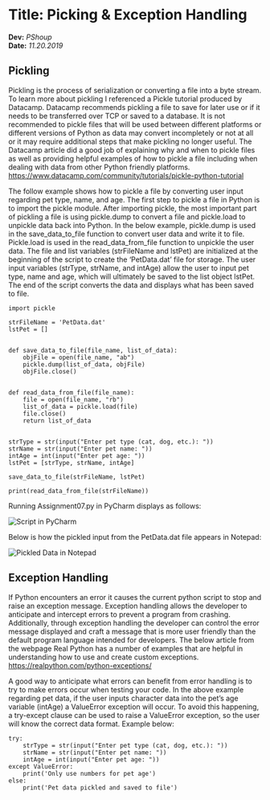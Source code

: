 # Title: Picking & Exception Handling
**Dev:** *PShoup*  
**Date:** *11.20.2019*

## Pickling
Pickling is the process of serialization or converting a file into a byte stream. To learn more about pickling I referenced a Pickle tutorial produced by Datacamp. Datacamp recommends pickling a file to save for later use or if it needs to be transferred over TCP or saved to a database. It is not recommended to pickle files that will be used between different platforms or different versions of Python as data may convert incompletely or not at all or it may require additional steps that make pickling no longer useful. The Datacamp article did a good job of explaining why and when to pickle files as well as providing helpful examples of how to pickle a file including when dealing with data from other Python friendly platforms. 
https://www.datacamp.com/community/tutorials/pickle-python-tutorial 

The follow example shows how to pickle a file by converting user input regarding pet type, name, and age. 
The first step to pickle a file in Python is to import the pickle module. After importing pickle, the most important part of pickling a file is using pickle.dump to convert a file and pickle.load to unpickle data back into Python. In the below example, pickle.dump is used in the save_data_to_file function to convert user data and write it to file. Pickle.load is used in the read_data_from_file function to unpickle the user data. The file and list variables (strFileName and lstPet) are initialized at the beginning of the script to create the ‘PetData.dat’ file for storage. The user input variables (strType, strName, and intAge) allow the user to input pet type, name and age, which will ultimately be saved to the list object lstPet. The end of the script converts the data and displays what has been saved to file. 

```
import pickle

strFileName = 'PetData.dat'
lstPet = []


def save_data_to_file(file_name, list_of_data):
    objFile = open(file_name, "ab")
    pickle.dump(list_of_data, objFile)
    objFile.close()


def read_data_from_file(file_name):
    file = open(file_name, "rb")
    list_of_data = pickle.load(file)
    file.close()
    return list_of_data


strType = str(input("Enter pet type (cat, dog, etc.): "))
strName = str(input("Enter pet name: "))
intAge = int(input("Enter pet age: "))
lstPet = [strType, strName, intAge]

save_data_to_file(strFileName, lstPet)

print(read_data_from_file(strFileName))
```

Running Assignment07.py in PyCharm displays as follows:  

![Script in PyCharm](https://eldonsdata.github.io/IntroToPython-Python-Mod07/blob/master/docs/Pickle.png "Script in PyCharm")

Below is how the pickled input from the PetData.dat file appears in Notepad:

![Pickled Data in Notepad](https://eldonsdata.github.io/IntroToPython-Python-Mod07/blob/master/docs/PetData.png "Pickled Data in Notepad")

## Exception Handling  
If Python encounters an error it causes the current python script to stop and raise an exception message. Exception handling allows the developer to anticipate and intercept errors to prevent a program from crashing. Additionally, through exception handling the developer can control the error message displayed and craft a message that is more user friendly than the default program language intended for developers. The below article from the webpage Real Python has a number of examples that are helpful in understanding how to use and create custom exceptions.   
https://realpython.com/python-exceptions/  

A good way to anticipate what errors can benefit from error handling is to try to make errors occur when testing your code. In the above example regarding pet data, if the user inputs character data into the pet’s age variable (intAge) a ValueError exception will occur. To avoid this happening, a try-except clause can be used to raise a ValueError exception, so the user will know the correct data format. Example below:

```
try:
    strType = str(input("Enter pet type (cat, dog, etc.): "))
    strName = str(input("Enter pet name: "))
    intAge = int(input("Enter pet age: "))
except ValueError:
    print('Only use numbers for pet age')
else:
    print('Pet data pickled and saved to file')
```



